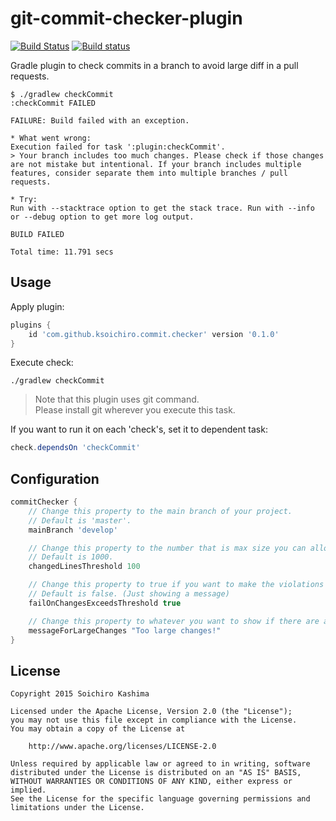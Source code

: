 # git-commit-checker-plugin

[![Build Status](https://travis-ci.org/ksoichiro/git-commit-checker-plugin.svg?branch=master)](https://travis-ci.org/ksoichiro/git-commit-checker-plugin)
[![Build status](https://ci.appveyor.com/api/projects/status/rom2rsf2j56f01bs?svg=true)](https://ci.appveyor.com/project/ksoichiro/git-commit-checker-plugin)

Gradle plugin to check commits in a branch to avoid large diff in a pull requests.

```
$ ./gradlew checkCommit
:checkCommit FAILED

FAILURE: Build failed with an exception.

* What went wrong:
Execution failed for task ':plugin:checkCommit'.
> Your branch includes too much changes. Please check if those changes are not mistake but intentional. If your branch includes multiple features, consider separate them into multiple branches / pull requests.

* Try:
Run with --stacktrace option to get the stack trace. Run with --info or --debug option to get more log output.

BUILD FAILED

Total time: 11.791 secs
```

## Usage

Apply plugin:

```gradle
plugins {
    id 'com.github.ksoichiro.commit.checker' version '0.1.0'
}
```

Execute check:

```
./gradlew checkCommit
```

> Note that this plugin uses git command.  
Please install git wherever you execute this task.

If you want to run it on each 'check's, set it to dependent task:

```gradle
check.dependsOn 'checkCommit'
```

## Configuration

```gradle
commitChecker {
    // Change this property to the main branch of your project.
    // Default is 'master'.
    mainBranch 'develop'

    // Change this property to the number that is max size you can allow for a pull request size.
    // Default is 1000.
    changedLinesThreshold 100

    // Change this property to true if you want to make the violations to build error.
    // Default is false. (Just showing a message)
    failOnChangesExceedsThreshold true

    // Change this property to whatever you want to show if there are any violations.
    messageForLargeChanges "Too large changes!"
}
```

## License

    Copyright 2015 Soichiro Kashima

    Licensed under the Apache License, Version 2.0 (the "License");
    you may not use this file except in compliance with the License.
    You may obtain a copy of the License at

        http://www.apache.org/licenses/LICENSE-2.0

    Unless required by applicable law or agreed to in writing, software
    distributed under the License is distributed on an "AS IS" BASIS,
    WITHOUT WARRANTIES OR CONDITIONS OF ANY KIND, either express or implied.
    See the License for the specific language governing permissions and
    limitations under the License.
